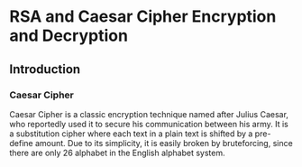 # RSA and Caesar Cipher Encryption and Decryption   
## Introduction   
### Caesar Cipher   
Caesar Cipher is a classic encryption technique named after Julius Caesar, who reportedly used it to secure his communication between his army. It is a substitution cipher where each text in a plain text is shifted by a pre-define amount. Due to its simplicity, it is easily broken by bruteforcing, since there are only 26 alphabet in the English alphabet system.
